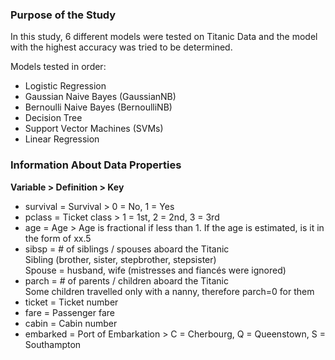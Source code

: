 ### Purpose of the Study

In this study, 6 different models were tested on Titanic Data and the model with the highest accuracy was tried to be determined.  
  
Models tested in order:  
- Logistic Regression
- Gaussian Naive Bayes (GaussianNB)
- Bernoulli Naive Bayes (BernoulliNB)
- Decision Tree
- Support Vector Machines (SVMs)
- Linear Regression
  
### Information About Data Properties

**Variable > Definition > Key**  
- survival = Survival > 0 = No, 1 = Yes  
- pclass = Ticket class > 1 = 1st, 2 = 2nd, 3 = 3rd   
- age = Age > Age is fractional if less than 1. If the age is estimated, is it in the form of xx.5  
- sibsp = # of siblings / spouses aboard the Titanic  
Sibling (brother, sister, stepbrother, stepsister)  
Spouse = husband, wife (mistresses and fiancés were ignored)  
- parch = # of parents / children aboard the Titanic  
Some children travelled only with a nanny, therefore parch=0 for them  
- ticket = Ticket number  
- fare = Passenger fare  
- cabin = Cabin number  
- embarked = Port of Embarkation > C = Cherbourg, Q = Queenstown, S = Southampton  
